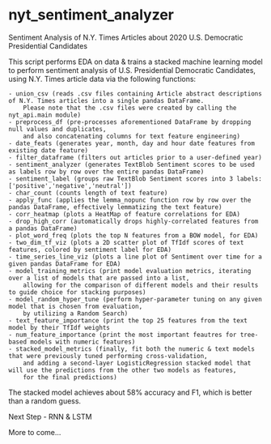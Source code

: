 # nyt_sentiment_analyzer
Sentiment Analysis of N.Y. Times Articles about 2020 U.S. Democratic Presidential Candidates

This script performs EDA on data & trains a stacked machine learning model to perform sentiment analysis of U.S. Presidential Democratic Candidates,
    using N.Y. Times article data via the following functions:

    - union_csv (reads .csv files containing Article abstract descriptions of N.Y. Times articles into a single pandas DataFrame.
        Please note that the .csv files were created by calling the nyt_api.main module)
    - preprocess_df (pre-processes aforementioned DataFrame by dropping null values and duplicates,
        and also concatenating columns for text feature engineering)
    - date_feats (generates year, month, day and hour date features from existing date feature)
    - filter_dataframe (filters out articles prior to a user-defined year)
    - sentiment_analyzer (generates TextBlob Sentiment scores to be used as labels row by row over the entire pandas DataFrame)
    - sentiment_label (groups raw TextBlob Sentiment scores into 3 labels: ['positive','negative','neutral'])
    - char_count (counts length of text feature)
    - apply_func (applies the lemma_nopunc function row by row over the pandas DataFrame, effectively lemmatizing the text feature)
    - corr_heatmap (plots a HeatMap of feature correlations for EDA)
    - drop_high_corr (automatically drops highly-correlated features from a pandas DataFrame)
    - plot_word_freq (plots the top N features from a BOW model, for EDA)
    - two_dim_tf_viz (plots a 2D scatter plot of TfIdf scores of text features, colored by sentiment label for EDA)
    - time_series_line_viz (plots a line plot of Sentiment over time for a given pandas DataFrame for EDA)
    - model_training_metrics (print model evaluation metrics, iterating over a list of models that are passed into a list,
        allowing for the comparison of different models and their results to guide choice for stacking purposes)
    - model_random_hyper_tune (perform hyper-parameter tuning on any given model that is chosen from evaluation,
        by utilizing a Random Search)
    - text_feature_importance (print the top 25 features from the text model by their TfIdf weights
    - num_feature_importance (print the most important feautres for tree-based models with numeric features)
    - stacked_model_metrics (finally, fit both the numeric & text models that were previously tuned performing cross-validation,
        and adding a second-layer LogisticRegression stacked model that will use the predictions from the other two models as features,
        for the final predictions)
        
 The stacked model achieves about 58% accuracy and F1, which is better than a random guess. 
 
 Next Step - 
    RNN & LSTM 
    
 More to come...
